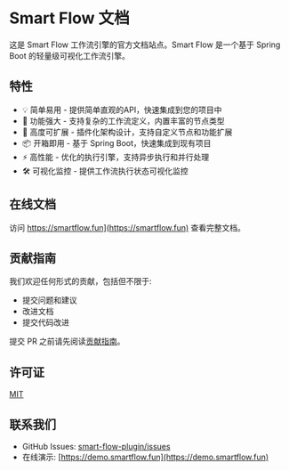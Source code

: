 # Smart Flow 文档

这是 Smart Flow 工作流引擎的官方文档站点。Smart Flow 是一个基于 Spring Boot 的轻量级可视化工作流引擎。

## 特性

- 💡 简单易用 - 提供简单直观的API，快速集成到您的项目中
- 🚀 功能强大 - 支持复杂的工作流定义，内置丰富的节点类型
- 🔌 高度可扩展 - 插件化架构设计，支持自定义节点和功能扩展
- 📦 开箱即用 - 基于 Spring Boot，快速集成到现有项目
- ⚡️ 高性能 - 优化的执行引擎，支持异步执行和并行处理
- 🛠️ 可视化监控 - 提供工作流执行状态可视化监控

## 在线文档

访问 https://smartflow.fun](https://smartflow.fun) 查看完整文档。

## 贡献指南

我们欢迎任何形式的贡献，包括但不限于:

- 提交问题和建议
- 改进文档
- 提交代码改进

提交 PR 之前请先阅读[贡献指南](https://github.com/89780012/smart-flow-plugin)。


## 许可证

[MIT](LICENSE)

## 联系我们

- GitHub Issues: [smart-flow-plugin/issues](https://github.com/89780012/smart-flow-plugin/issues)
- 在线演示: [https://demo.smartflow.fun](https://demo.smartflow.fun)